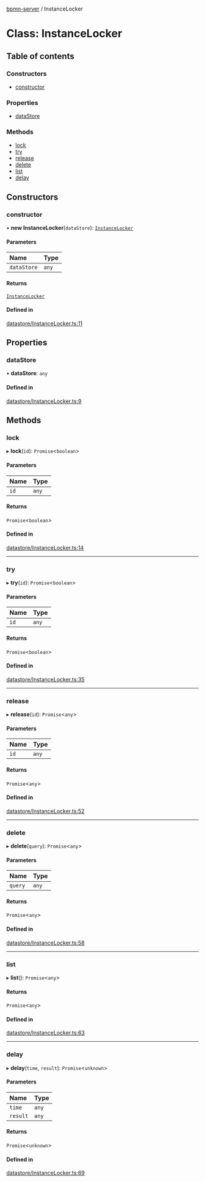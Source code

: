 [bpmn-server](../readme.md) / InstanceLocker

# Class: InstanceLocker

## Table of contents

### Constructors

- [constructor](InstanceLocker.md#constructor)

### Properties

- [dataStore](InstanceLocker.md#datastore)

### Methods

- [lock](InstanceLocker.md#lock)
- [try](InstanceLocker.md#try)
- [release](InstanceLocker.md#release)
- [delete](InstanceLocker.md#delete)
- [list](InstanceLocker.md#list)
- [delay](InstanceLocker.md#delay)

## Constructors

### constructor

• **new InstanceLocker**(`dataStore`): [`InstanceLocker`](InstanceLocker.md)

#### Parameters

| Name | Type |
| :------ | :------ |
| `dataStore` | `any` |

#### Returns

[`InstanceLocker`](InstanceLocker.md)

#### Defined in

[datastore/InstanceLocker.ts:11](https://github.com/bpmnServer/bpmn-server/blob/67a073b/src/datastore/InstanceLocker.ts#L11)

## Properties

### dataStore

• **dataStore**: `any`

#### Defined in

[datastore/InstanceLocker.ts:9](https://github.com/bpmnServer/bpmn-server/blob/67a073b/src/datastore/InstanceLocker.ts#L9)

## Methods

### lock

▸ **lock**(`id`): `Promise`\<`boolean`\>

#### Parameters

| Name | Type |
| :------ | :------ |
| `id` | `any` |

#### Returns

`Promise`\<`boolean`\>

#### Defined in

[datastore/InstanceLocker.ts:14](https://github.com/bpmnServer/bpmn-server/blob/67a073b/src/datastore/InstanceLocker.ts#L14)

___

### try

▸ **try**(`id`): `Promise`\<`boolean`\>

#### Parameters

| Name | Type |
| :------ | :------ |
| `id` | `any` |

#### Returns

`Promise`\<`boolean`\>

#### Defined in

[datastore/InstanceLocker.ts:35](https://github.com/bpmnServer/bpmn-server/blob/67a073b/src/datastore/InstanceLocker.ts#L35)

___

### release

▸ **release**(`id`): `Promise`\<`any`\>

#### Parameters

| Name | Type |
| :------ | :------ |
| `id` | `any` |

#### Returns

`Promise`\<`any`\>

#### Defined in

[datastore/InstanceLocker.ts:52](https://github.com/bpmnServer/bpmn-server/blob/67a073b/src/datastore/InstanceLocker.ts#L52)

___

### delete

▸ **delete**(`query`): `Promise`\<`any`\>

#### Parameters

| Name | Type |
| :------ | :------ |
| `query` | `any` |

#### Returns

`Promise`\<`any`\>

#### Defined in

[datastore/InstanceLocker.ts:58](https://github.com/bpmnServer/bpmn-server/blob/67a073b/src/datastore/InstanceLocker.ts#L58)

___

### list

▸ **list**(): `Promise`\<`any`\>

#### Returns

`Promise`\<`any`\>

#### Defined in

[datastore/InstanceLocker.ts:63](https://github.com/bpmnServer/bpmn-server/blob/67a073b/src/datastore/InstanceLocker.ts#L63)

___

### delay

▸ **delay**(`time`, `result`): `Promise`\<`unknown`\>

#### Parameters

| Name | Type |
| :------ | :------ |
| `time` | `any` |
| `result` | `any` |

#### Returns

`Promise`\<`unknown`\>

#### Defined in

[datastore/InstanceLocker.ts:69](https://github.com/bpmnServer/bpmn-server/blob/67a073b/src/datastore/InstanceLocker.ts#L69)
